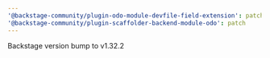 ```yaml
---
'@backstage-community/plugin-odo-module-devfile-field-extension': patch
'@backstage-community/plugin-scaffolder-backend-module-odo': patch
---
```


Backstage version bump to v1.32.2
